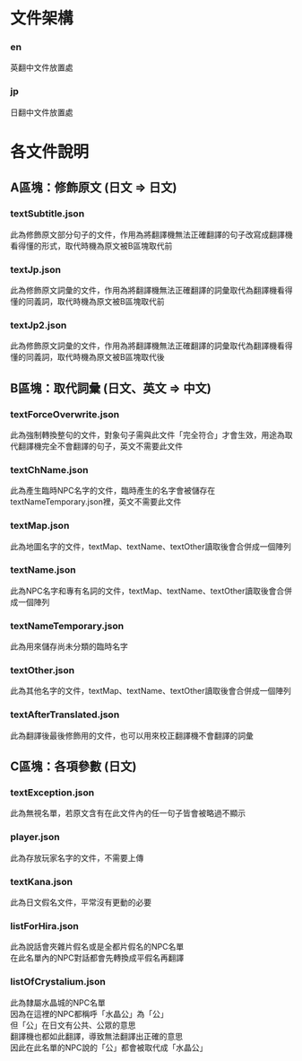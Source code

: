 # 文件架構
### en
英翻中文件放置處
### jp
日翻中文件放置處

# 各文件說明
## A區塊：修飾原文 (日文 => 日文)
### textSubtitle.json
此為修飾原文部分句子的文件，作用為將翻譯機無法正確翻譯的句子改寫成翻譯機看得懂的形式，取代時機為原文被B區塊取代前

### textJp.json
此為修飾原文詞彙的文件，作用為將翻譯機無法正確翻譯的詞彙取代為翻譯機看得懂的同義詞，取代時機為原文被B區塊取代前

### textJp2.json
此為修飾原文詞彙的文件，作用為將翻譯機無法正確翻譯的詞彙取代為翻譯機看得懂的同義詞，取代時機為原文被B區塊取代後

## B區塊：取代詞彙 (日文、英文 => 中文)
### textForceOverwrite.json
此為強制轉換整句的文件，對象句子需與此文件「完全符合」才會生效，用途為取代翻譯機完全不會翻譯的句子，英文不需要此文件

### textChName.json
此為產生臨時NPC名字的文件，臨時產生的名字會被儲存在textNameTemporary.json裡，英文不需要此文件

### textMap.json
此為地圖名字的文件，textMap、textName、textOther讀取後會合併成一個陣列

### textName.json
此為NPC名字和專有名詞的文件，textMap、textName、textOther讀取後會合併成一個陣列

### textNameTemporary.json
此為用來儲存尚未分類的臨時名字

### textOther.json
此為其他名字的文件，textMap、textName、textOther讀取後會合併成一個陣列

### textAfterTranslated.json
此為翻譯後最後修飾用的文件，也可以用來校正翻譯機不會翻譯的詞彙

## C區塊：各項參數 (日文)
### textException.json
此為無視名單，若原文含有在此文件內的任一句子皆會被略過不顯示

### player.json
此為存放玩家名字的文件，不需要上傳

### textKana.json
此為日文假名文件，平常沒有更動的必要

### listForHira.json
此為說話會夾雜片假名或是全都片假名的NPC名單  
在此名單內的NPC對話都會先轉換成平假名再翻譯

### listOfCrystalium.json
此為隸屬水晶城的NPC名單  
因為在這裡的NPC都稱呼「水晶公」為「公」  
但「公」在日文有公共、公眾的意思  
翻譯機也都如此翻譯，導致無法翻譯出正確的意思  
因此在此名單的NPC說的「公」都會被取代成「水晶公」
